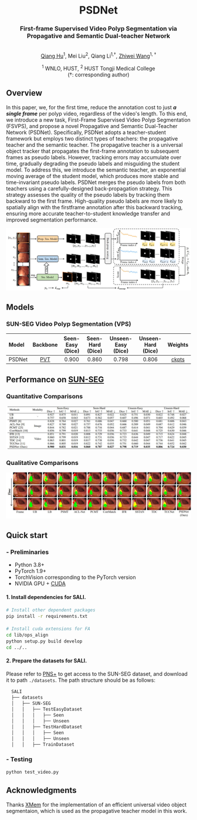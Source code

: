 <div align="center">
<h1>PSDNet</h1>
<h3>First-frame Supervised Video Polyp Segmentation via Propagative and Semantic Dual-teacher Network</h3>
<br>
<a href="https://scholar.google.com/citations?user=rU2JxLIAAAAJ&hl=en">Qiang Hu</a><sup><span>1</span></sup>, Mei Liu<sup><span>2</span></sup>, Qiang Li<sup><span>1,&#8224;</span></sup>, <a href="https://scholar.google.com/citations?user=LwQcmgYAAAAJ&hl=en">Zhiwei Wang</a><sup><span>1, &#8224;</span></sup>
</br>

<sup>1</sup>  WNLO, HUST,  <sup>2</sup> HUST Tongji Medical College
<br>
(<span>&#8224;</span>: corresponding author)
</div>

## Overview
In this paper, we, for the first time, reduce the annotation cost to just ***a single frame*** per polyp video, regardless of the video's length. To this end, we introduce a new task, First-Frame Supervised Video Polyp Segmentation (FSVPS),
and propose a novel Propagative and Semantic Dual-Teacher Network (PSDNet). Specifically, PSDNet adopts a teacher-student framework but employs two distinct types of teachers: the propagative teacher and the semantic teacher. The propagative teacher is a universal object tracker that propagates the first-frame annotation to subsequent frames as pseudo labels. However, tracking errors may accumulate over time, gradually degrading the pseudo labels and misguiding the student model. To address this, we introduce the semantic teacher, an exponential moving average of the student model, which produces more stable and time-invariant pseudo labels. PSDNet merges the pseudo labels from both teachers using a carefully-designed back-propagation strategy. This strategy assesses the quality of the pseudo labels
by tracking them backward to the first frame. High-quality pseudo labels are more likely to spatially align with the firstframe annotation after this backward tracking, ensuring more accurate teacher-to-student knowledge transfer and improved segmentation performance. 

<p align="center">
    <img src="figs/overview.jpg"/> <br />
</p>

## Models
### SUN-SEG Video Polyp Segmentation (VPS)

| Model | Backbone | Seen-Easy (Dice) | Seen-Hard (Dice) | Unseen-Easy (Dice) | Unseen-Hard (Dice) | Weights |
| :---- | :------: | :------: |:--:| :---------------: | :-----: | :-: |
| PSDNet | [PVT](https://drive.google.com/file/d/1U77oKKK_qik2C0fd7hSKiYG43UA25GgD/view)  | 0.900 | 0.860 | 0.798 | 0.806 |  [ckpts](https://github.com/Huster-Hq/PSDNet/releases/download/untagged-9a1b35db60def0c15641/PSDNet.pth) |

## Performance on [SUN-SEG](https://github.com/GewelsJI/VPS)

### Quantitative Comparisons
<p align="center">
    <img src="figs/results0.jpg"/> <br />
</p>

### Qualitative Comparisons
<p align="center">
    <img src="figs/results1.jpg"/> <br />
</p>


## Quick start
### - Preliminaries
- Python 3.8+
- PyTorch 1.9+ 
- TorchVision corresponding to the PyTorch version
- NVIDIA GPU + [CUDA](https://developer.nvidia.com/cuda-downloads)

#### 1. Install dependencies for SALI.
```bash
# Install other dependent packages
pip install -r requirements.txt

# Install cuda extensions for FA
cd lib/ops_align
python setup.py build develop
cd ../..
```

#### 2. Prepare the datasets for SALI.
Please refer to [PNS+](https://github.com/GewelsJI/VPS/blob/main/docs/DATA_DESCRIPTION.md) to get access to the SUN-SEG dataset, and download it to path `./datasets`. The path structure should be as follows:
```none
  SALI
  ├── datasets
  │   ├── SUN-SEG
  │   │   ├── TestEasyDataset
  │   │   │   ├── Seen
  │   │   │   ├── Unseen
  │   │   ├── TestHardDataset
  │   │   │   ├── Seen
  │   │   │   ├── Unseen
  │   │   ├── TrainDataset
  ```

### - Testing
```bash
python test_video.py
```

## Acknowledgments
Thanks [XMem](https://github.com/hkchengrex/XMem) for the implementation of an efficient universal video object segmentaion, which is used as the propagative teacher model in this work.
